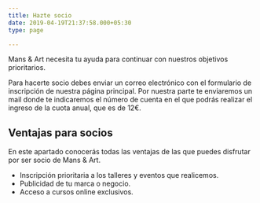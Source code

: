 ```yaml
---
title: Hazte socio
date: 2019-04-19T21:37:58.000+05:30
type: page

---
```

Mans & Art necesita tu ayuda para continuar con nuestros objetivos prioritarios.

Para hacerte socio debes enviar un correo electrónico con el formulario de inscripción de nuestra página principal. Por nuestra parte te enviaremos un mail donde te indicaremos el número de cuenta en el que podrás realizar el ingreso de la cuota anual, que es de 12€.

## Ventajas para socios

En este apartado conocerás todas las ventajas de las que puedes disfrutar por ser socio de Mans & Art.

* Inscripción prioritaria a los talleres y eventos que realicemos.
* Publicidad de tu marca o negocio.
* Acceso a cursos online exclusivos.